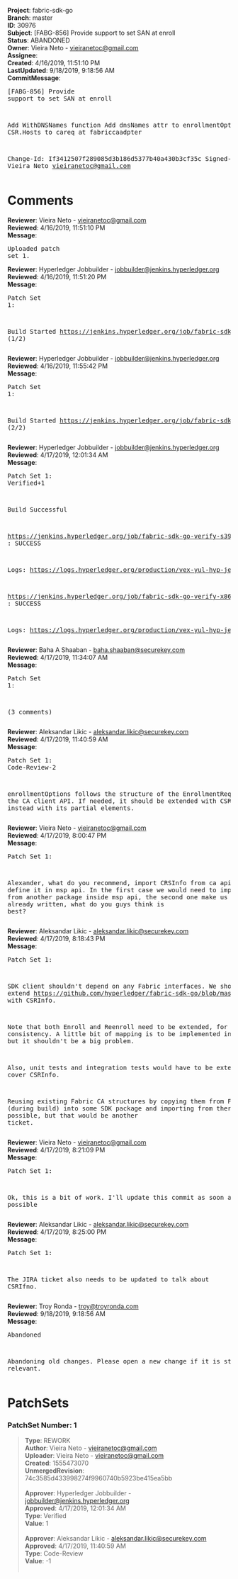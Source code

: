 <strong>Project</strong>: fabric-sdk-go<br><strong>Branch</strong>: master<br><strong>ID</strong>: 30976<br><strong>Subject</strong>: [FABG-856] Provide support to set SAN at enroll<br><strong>Status</strong>: ABANDONED<br><strong>Owner</strong>: Vieira Neto - vieiranetoc@gmail.com<br><strong>Assignee</strong>:<br><strong>Created</strong>: 4/16/2019, 11:51:10 PM<br><strong>LastUpdated</strong>: 9/18/2019, 9:18:56 AM<br><strong>CommitMessage</strong>:<br><pre>[FABG-856] Provide support to set SAN at enroll

Add WithDNSNames function
Add dnsNames attr to enrollmentOptions
Add CSR.Hosts to careq at fabriccaadpter

Change-Id: If3412507f289085d3b186d5377b40a430b3cf35c
Signed-off-by: Vieira Neto <vieiranetoc@gmail.com>
</pre><h1>Comments</h1><strong>Reviewer</strong>: Vieira Neto - vieiranetoc@gmail.com<br><strong>Reviewed</strong>: 4/16/2019, 11:51:10 PM<br><strong>Message</strong>: <pre>Uploaded patch set 1.</pre><strong>Reviewer</strong>: Hyperledger Jobbuilder - jobbuilder@jenkins.hyperledger.org<br><strong>Reviewed</strong>: 4/16/2019, 11:51:20 PM<br><strong>Message</strong>: <pre>Patch Set 1:

Build Started https://jenkins.hyperledger.org/job/fabric-sdk-go-verify-s390x/156/ (1/2)</pre><strong>Reviewer</strong>: Hyperledger Jobbuilder - jobbuilder@jenkins.hyperledger.org<br><strong>Reviewed</strong>: 4/16/2019, 11:55:42 PM<br><strong>Message</strong>: <pre>Patch Set 1:

Build Started https://jenkins.hyperledger.org/job/fabric-sdk-go-verify-x86_64/118/ (2/2)</pre><strong>Reviewer</strong>: Hyperledger Jobbuilder - jobbuilder@jenkins.hyperledger.org<br><strong>Reviewed</strong>: 4/17/2019, 12:01:34 AM<br><strong>Message</strong>: <pre>Patch Set 1: Verified+1

Build Successful 

https://jenkins.hyperledger.org/job/fabric-sdk-go-verify-s390x/156/ : SUCCESS

Logs: https://logs.hyperledger.org/production/vex-yul-hyp-jenkins-3/fabric-sdk-go-verify-s390x/156

https://jenkins.hyperledger.org/job/fabric-sdk-go-verify-x86_64/118/ : SUCCESS

Logs: https://logs.hyperledger.org/production/vex-yul-hyp-jenkins-3/fabric-sdk-go-verify-x86_64/118</pre><strong>Reviewer</strong>: Baha A Shaaban - baha.shaaban@securekey.com<br><strong>Reviewed</strong>: 4/17/2019, 11:34:07 AM<br><strong>Message</strong>: <pre>Patch Set 1:

(3 comments)</pre><strong>Reviewer</strong>: Aleksandar Likic - aleksandar.likic@securekey.com<br><strong>Reviewed</strong>: 4/17/2019, 11:40:59 AM<br><strong>Message</strong>: <pre>Patch Set 1: Code-Review-2

enrollmentOptions follows the structure of the EnrollmentRequest from the CA client API. If needed, it should be extended with CSRInfo (see https://github.com/hyperledger/fabric-ca/blob/ef74d7e4ff826781626559612c21053fb54152ad/api/client.go#L66) instead with its partial elements.</pre><strong>Reviewer</strong>: Vieira Neto - vieiranetoc@gmail.com<br><strong>Reviewed</strong>: 4/17/2019, 8:00:47 PM<br><strong>Message</strong>: <pre>Patch Set 1:

Alexander, what do you recommend, import CRSInfo from ca api or define it in msp api. In the first case we would need to import a struct from another package inside msp api, the second one make us rewrite code already written, what do you guys think is best?</pre><strong>Reviewer</strong>: Aleksandar Likic - aleksandar.likic@securekey.com<br><strong>Reviewed</strong>: 4/17/2019, 8:18:43 PM<br><strong>Message</strong>: <pre>Patch Set 1:

SDK client shouldn't depend on any Fabric interfaces. We should extend https://github.com/hyperledger/fabric-sdk-go/blob/master/pkg/msp/api/api.go with CSRInfo.

Note that both Enroll and Reenroll need to be extended, for consistency. A little bit of mapping is to be implemented in https://github.com/hyperledger/fabric-sdk-go/blob/65e8296527e92fc515acff5b7cc482e7278ef43d/pkg/msp/fabcaadapter.go#L47, but it shouldn't be a big problem.

Also, unit tests and integration tests would have to be extended to cover CSRInfo.

Reusing existing Fabric CA structures by copying them from Fabric CA (during build) into some SDK package and importing from there is possible, but that would be another ticket.</pre><strong>Reviewer</strong>: Vieira Neto - vieiranetoc@gmail.com<br><strong>Reviewed</strong>: 4/17/2019, 8:21:09 PM<br><strong>Message</strong>: <pre>Patch Set 1:

Ok, this is a bit of work. I'll update this commit as soon as possible</pre><strong>Reviewer</strong>: Aleksandar Likic - aleksandar.likic@securekey.com<br><strong>Reviewed</strong>: 4/17/2019, 8:25:00 PM<br><strong>Message</strong>: <pre>Patch Set 1:

The JIRA ticket also needs to be updated to talk about CSRIfno.</pre><strong>Reviewer</strong>: Troy Ronda - troy@troyronda.com<br><strong>Reviewed</strong>: 9/18/2019, 9:18:56 AM<br><strong>Message</strong>: <pre>Abandoned

Abandoning old changes. Please open a new change if it is still relevant.</pre><h1>PatchSets</h1><h3>PatchSet Number: 1</h3><blockquote><strong>Type</strong>: REWORK<br><strong>Author</strong>: Vieira Neto - vieiranetoc@gmail.com<br><strong>Uploader</strong>: Vieira Neto - vieiranetoc@gmail.com<br><strong>Created</strong>: 1555473070<br><strong>UnmergedRevision</strong>: 74c3585d433998274f9960740b5923be415ea5bb<br><br><strong>Approver</strong>: Hyperledger Jobbuilder - jobbuilder@jenkins.hyperledger.org<br><strong>Approved</strong>: 4/17/2019, 12:01:34 AM<br><strong>Type</strong>: Verified<br><strong>Value</strong>: 1<br><br><strong>Approver</strong>: Aleksandar Likic - aleksandar.likic@securekey.com<br><strong>Approved</strong>: 4/17/2019, 11:40:59 AM<br><strong>Type</strong>: Code-Review<br><strong>Value</strong>: -1<br><br></blockquote>